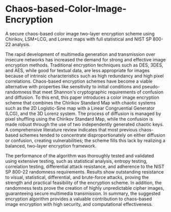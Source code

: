 # Chaos-based-Color-Image-Encryption
A secure chaos-based color image two-layer encryption scheme using Chirikov, LSM+LCG, and Lorenz maps with full statistical and NIST SP 800-22 analysis.

The rapid development of multimedia generation and transmission over insecure networks has increased the demand for strong and effective image encryption methods. Traditional encryption techniques such as DES, 3DES, and AES, while good for textual data, are less appropriate for images because of intrinsic characteristics such as high redundancy and high pixel correlations. Chaos-based encryption schemes have become a viable alternative with properties like sensitivity to initial conditions and pseudo-randomness that meet Shannon's cryptographic requirements of confusion and diffusion. To this end, this paper introduces a color image encryption scheme that combines the Chirikov Standard Map with chaotic systems such as the 2D Logistic-Sine map with a Linear Congruential Generator (LCG), and the 3D Lorenz system. The process of diffusion is managed by pixel shuffling using the Chirikov Standard Map, while the confusion is made robust through the use of two independently generated chaotic keys. A comprehensive literature review indicates that most previous chaos-based schemes tended to concentrate disproportionately on either diffusion or confusion, creating vulnerabilities; the scheme fills this lack by realizing a balanced, two-layer encryption framework.

The performance of the algorithm was thoroughly tested and validated using extensive testing, such as statistical analysis, entropy testing, correlation testing, differential attack resistance, and adherence to the NIST SP 800-22 randomness requirements. Results show outstanding resistance to visual, statistical, differential, and brute-force attacks, proving the strength and practical feasibility of the encryption scheme. In addition, the randomness tests prove the creation of highly unpredictable cipher images, guaranteeing secure multimedia transmission. In summary, the suggested encryption algorithm provides a valuable contribution to chaos-based image encryption with high security, and computational effectiveness.
